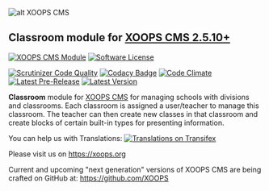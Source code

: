 ![alt XOOPS CMS](https://xoops.org/images/logoXoops4GithubRepository.png)

## Classroom module for  [XOOPS CMS 2.5.10+](https://xoops.org)

[![XOOPS CMS Module](https://img.shields.io/badge/XOOPS%20CMS-Module-blue.svg)](https://xoops.org)
[![Software License](https://img.shields.io/badge/license-GPL-brightgreen.svg?style=flat)](http://www.gnu.org/licenses/gpl-2.0.html)

[![Scrutinizer Code Quality](https://img.shields.io/scrutinizer/g/XoopsModules25x/classroom.svg?style=flat)](https://scrutinizer-ci.com/g/mambax7/classroom/?branch=master)
[![Codacy Badge](https://api.codacy.com/project/badge/Grade/95b12220e0ac4056b9af52af708379c9)](https://www.codacy.com/app/mambax7/classroom)
[![Code Climate](https://img.shields.io/codeclimate/github/XoopsModules25x/classroom.svg?style=flat)](https://codeclimate.com/github/mambax7/classroom)
[![Latest Pre-Release](https://img.shields.io/github/tag/XoopsModules25x/classroom.svg?style=flat)](https://github.com/XoopsModulesArchive/classroom/tags/)
[![Latest Version](https://img.shields.io/github/release/XoopsModules25x/classroom.svg?style=flat)](https://github.com/XoopsModulesArchive/classroom/releases/)

**Classroom** module for [XOOPS CMS](https://xoops.org)  for managing schools with divisions and classrooms. Each classroom is assigned a user/teacher to manage this classroom. The teacher can then create new classes in that classroom and create blocks of certain built-in types for presenting
information.

You can help us with Translations: [![Translations on Transifex](https://xoops.org/images/translations-transifex-blue.svg)](https://www.transifex.com/xoops)

Please visit us on https://xoops.org

Current and upcoming "next generation" versions of XOOPS CMS are being crafted on GitHub at: https://github.com/XOOPS
